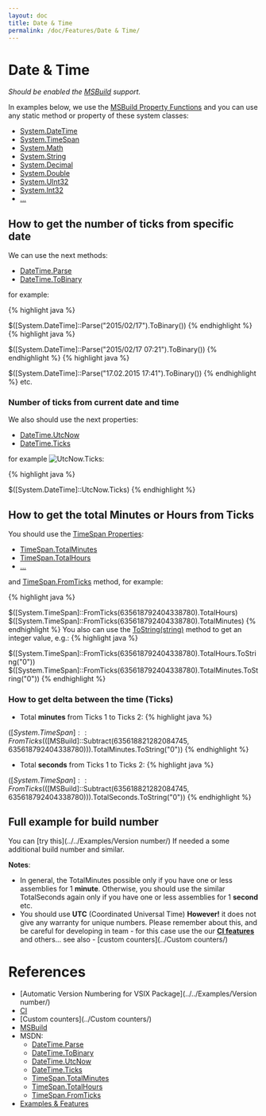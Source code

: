 ```yaml
---
layout: doc
title: Date & Time
permalink: /doc/Features/Date & Time/
---
```

# Date & Time

*Should be enabled the [MSBuild](../../Scripts/MSBuild/) support.*

In examples below, we use the [MSBuild Property Functions](https://msdn.microsoft.com/en-us/library/vstudio/dd633440%28v=vs.120%29.aspx#BKMK_PropertyFunctions) and you can use any static method or property of these system classes:

* [System.DateTime](https://msdn.microsoft.com/en-us/library/system.datetime_methods%28v=vs.100%29.aspx)
* [System.TimeSpan](https://msdn.microsoft.com/en-us/library/system.timespan_methods%28v=vs.100%29.aspx)
* [System.Math](https://msdn.microsoft.com/en-us/library/system.math_methods%28v=vs.100%29.aspx)
* [System.String](https://msdn.microsoft.com/en-us/library/system.string_methods%28v=vs.100%29.aspx)
* [System.Decimal](https://msdn.microsoft.com/en-us/library/system.decimal_methods%28v=vs.100%29.aspx)
* [System.Double](https://msdn.microsoft.com/en-us/library/system.double_methods%28v=vs.100%29.aspx)
* [System.UInt32](https://msdn.microsoft.com/en-us/library/system.uint32_methods%28v=vs.100%29.aspx)
* [System.Int32](https://msdn.microsoft.com/en-us/library/system.int32_methods%28v=vs.100%29.aspx)
* [...](https://msdn.microsoft.com/en-us/library/vstudio/dd633440%28v=vs.120%29.aspx#BKMK_Static)


## How to get the number of ticks from specific date

We can use the next methods:

* [DateTime.Parse](https://msdn.microsoft.com/en-us/library/system.datetime.parse.aspx)
* [DateTime.ToBinary](https://msdn.microsoft.com/en-us/library/system.datetime.tobinary%28v=vs.110%29.aspx)

for example:

{% highlight java %}

$([System.DateTime]::Parse("2015/02/17").ToBinary())
{% endhighlight %}
{% highlight java %}

$([System.DateTime]::Parse("2015/02/17 07:21").ToBinary())
{% endhighlight %}
{% highlight java %}

$([System.DateTime]::Parse("17.02.2015 17:41").ToBinary())
{% endhighlight %}
etc.

### Number of ticks from current date and time

We also should use the next properties:

* [DateTime.UtcNow](https://msdn.microsoft.com/en-us/library/system.datetime.utcnow%28v=vs.100%29.aspx)
* [DateTime.Ticks](https://msdn.microsoft.com/en-us/library/system.datetime.ticks%28v=vs.100%29.aspx)

for example ![UtcNow.Ticks](https://bitbucket.org/3F/vssolutionbuildevent/wiki/Resources/examples/UtcNow-Ticks.gif):

{% highlight java %}

$([System.DateTime]::UtcNow.Ticks)
{% endhighlight %}

## How to get the total Minutes or Hours from Ticks

You should use the [TimeSpan Properties](https://msdn.microsoft.com/en-us/library/System.TimeSpan_properties%28v=vs.100%29.aspx):

* [TimeSpan.TotalMinutes](https://msdn.microsoft.com/en-us/library/system.timespan.totalminutes%28v=vs.100%29.aspx)
* [TimeSpan.TotalHours](https://msdn.microsoft.com/en-us/library/system.timespan.totalhours%28v=vs.100%29.aspx)
* [...](https://msdn.microsoft.com/en-us/library/System.TimeSpan_properties%28v=vs.100%29.aspx)

and [TimeSpan.FromTicks](https://msdn.microsoft.com/en-us/library/system.timespan.fromticks%28v=vs.100%29.aspx) method, for example:

{% highlight java %}

$([System.TimeSpan]::FromTicks(635618792404338780).TotalHours)
$([System.TimeSpan]::FromTicks(635618792404338780).TotalMinutes)
{% endhighlight %}
You also can use the [ToString(string)](https://msdn.microsoft.com/en-us/library/kfsatb94%28v=vs.110%29.aspx) method to get an integer value, e.g.:
{% highlight java %}

$([System.TimeSpan]::FromTicks(635618792404338780).TotalHours.ToString("0"))
$([System.TimeSpan]::FromTicks(635618792404338780).TotalMinutes.ToString("0"))
{% endhighlight %}

### How to get delta between the time (Ticks)

* Total **minutes** from Ticks 1 to Ticks 2:
{% highlight java %}

$([System.TimeSpan]::FromTicks($([MSBuild]::Subtract(635618821282084745, 635618792404338780))).TotalMinutes.ToString("0"))
{% endhighlight %}

* Total **seconds** from Ticks 1 to Ticks 2:
{% highlight java %}

$([System.TimeSpan]::FromTicks($([MSBuild]::Subtract(635618821282084745, 635618792404338780))).TotalSeconds.ToString("0"))
{% endhighlight %}

## Full example for build number

You can [try this](../../Examples/Version number/) If needed a some additional build number and similar.

**Notes**: 

* In general, the TotalMinutes possible only if you have one or less assemblies for 1 **minute**. Otherwise, you should use the similar TotalSeconds again only if you have one or less assemblies for 1 **second** etc.
* You should use **UTC** (Coordinated Universal Time) **However!** it does not give any warranty for unique numbers. Please remember about this, and be careful for developing in team - for this case use the our **[CI features](../../CI/)** and others... see also - [custom counters](../Custom counters/)

# References #

* [Automatic Version Numbering for VSIX Package](../../Examples/Version number/)
* [CI](../../CI/)
* [Custom counters](../Custom counters/)
* [MSBuild](../../Scripts/MSBuild/)
* MSDN:
    * [DateTime.Parse](https://msdn.microsoft.com/en-us/library/system.datetime.parse.aspx)
    * [DateTime.ToBinary](https://msdn.microsoft.com/en-us/library/system.datetime.tobinary%28v=vs.110%29.aspx)
    * [DateTime.UtcNow](https://msdn.microsoft.com/en-us/library/system.datetime.utcnow%28v=vs.100%29.aspx)
    * [DateTime.Ticks](https://msdn.microsoft.com/en-us/library/system.datetime.ticks%28v=vs.100%29.aspx)
    * [TimeSpan.TotalMinutes](https://msdn.microsoft.com/en-us/library/system.timespan.totalminutes%28v=vs.100%29.aspx)
    * [TimeSpan.TotalHours](https://msdn.microsoft.com/en-us/library/system.timespan.totalhours%28v=vs.100%29.aspx)
    * [TimeSpan.FromTicks](https://msdn.microsoft.com/en-us/library/system.timespan.fromticks%28v=vs.100%29.aspx)
* [Examples & Features](../../Examples/)

